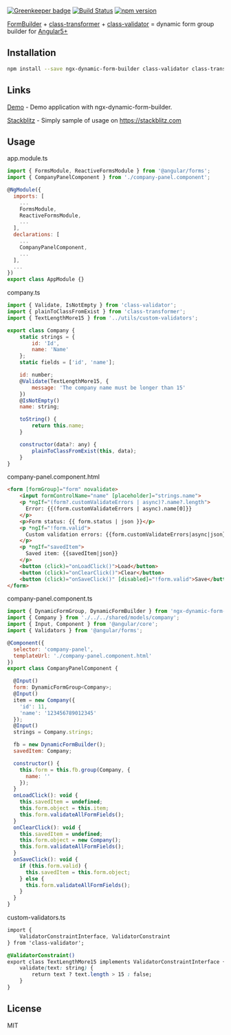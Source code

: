 [![Greenkeeper badge](https://badges.greenkeeper.io/EndyKaufman/ngx-dynamic-form-builder.svg)](https://greenkeeper.io/)
[![Build Status](https://travis-ci.org/EndyKaufman/ngx-dynamic-form-builder.svg?branch=master)](https://travis-ci.org/EndyKaufman/ngx-dynamic-form-builder)
[![npm version](https://badge.fury.io/js/ngx-dynamic-form-builder.svg)](https://badge.fury.io/js/ngx-dynamic-form-builder)


[FormBuilder](https://angular.io/api/forms/FormBuilder) + [class-transformer](https://github.com/typestack/class-transformer) + [class-validator](https://github.com/typestack/class-validator) = dynamic form group builder for [Angular5+](https://angular.io)

## Installation

```bash
npm install --save ngx-dynamic-form-builder class-validator class-transformer
```

## Links

[Demo](https://endykaufman.github.io/ngx-dynamic-form-builder) - Demo application with ngx-dynamic-form-builder.

[Stackblitz](https://stackblitz.com/edit/ngx-dynamic-form-builder) - Simply sample of usage on https://stackblitz.com

## Usage

app.module.ts
```js 
import { FormsModule, ReactiveFormsModule } from '@angular/forms';
import { CompanyPanelComponent } from './company-panel.component';

@NgModule({
  imports: [
    ...
    FormsModule,
    ReactiveFormsModule,
    ...
  ],
  declarations: [
    ...
    CompanyPanelComponent,
    ...
  ],
  ...
})
export class AppModule {}
```

company.ts
```js 
import { Validate, IsNotEmpty } from 'class-validator';
import { plainToClassFromExist } from 'class-transformer';
import { TextLengthMore15 } from '../utils/custom-validators';

export class Company {
    static strings = {
        id: 'Id',
        name: 'Name'
    };
    static fields = ['id', 'name'];

    id: number;
    @Validate(TextLengthMore15, {
        message: 'The company name must be longer than 15'
    })
    @IsNotEmpty()
    name: string;

    toString() {
        return this.name;
    }

    constructor(data?: any) {
        plainToClassFromExist(this, data);
    }
}
```

company-panel.component.html
```html
<form [formGroup]="form" novalidate>
    <input formControlName="name" [placeholder]="strings.name">
    <p *ngIf="(form?.customValidateErrors | async)?.name?.length">
      Error: {{(form.customValidateErrors | async).name[0]}}
    </p>
    <p>Form status: {{ form.status | json }}</p>
    <p *ngIf="!form.valid">
      Custom validation errors: {{form.customValidateErrors|async|json}}
    </p>
    <p *ngIf="savedItem">
      Saved item: {{savedItem|json}}
    </p>
    <button (click)="onLoadClick()">Load</button>
    <button (click)="onClearClick()">Clear</button>
    <button (click)="onSaveClick()" [disabled]="!form.valid">Save</button>
</form>
```

company-panel.component.ts
```js
import { DynamicFormGroup, DynamicFormBuilder } from 'ngx-dynamic-form-builder';
import { Company } from './../../shared/models/company';
import { Input, Component } from '@angular/core';
import { Validators } from '@angular/forms';

@Component({
  selector: 'company-panel',
  templateUrl: './company-panel.component.html'
})
export class CompanyPanelComponent {

  @Input()
  form: DynamicFormGroup<Company>;
  @Input()
  item = new Company({
    'id': 11,
    'name': '123456789012345'
  });
  @Input()
  strings = Company.strings;

  fb = new DynamicFormBuilder();
  savedItem: Company;

  constructor() {
    this.form = this.fb.group(Company, {
      name: ''
    });
  }
  onLoadClick(): void {
    this.savedItem = undefined;
    this.form.object = this.item;
    this.form.validateAllFormFields();
  }
  onClearClick(): void {
    this.savedItem = undefined;
    this.form.object = new Company();
    this.form.validateAllFormFields();
  }
  onSaveClick(): void {
    if (this.form.valid) {
      this.savedItem = this.form.object;
    } else {
      this.form.validateAllFormFields();
    }
  }
}
```

custom-validators.ts
```css
import {
    ValidatorConstraintInterface, ValidatorConstraint
} from 'class-validator';

@ValidatorConstraint()
export class TextLengthMore15 implements ValidatorConstraintInterface {
    validate(text: string) {
        return text ? text.length > 15 : false;
    }
}
```

## License

MIT